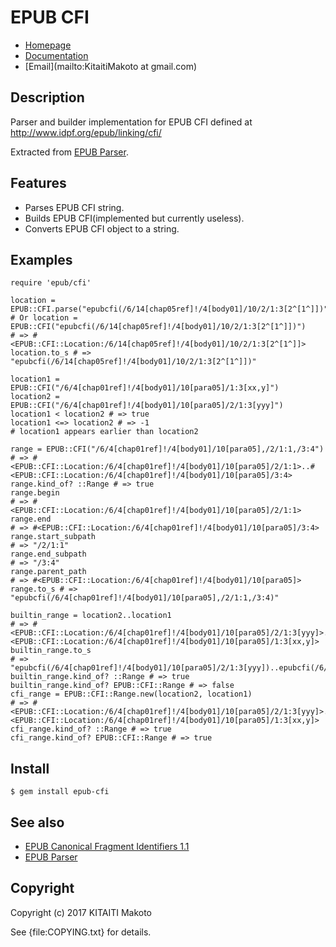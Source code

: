 EPUB CFI
========

* [Homepage](https://gitlab.com/KitaitiMakoto/epub-cfi)
* [Documentation](http://rubydoc.info/gems/epub-cfi/frames)
* [Email](mailto:KitaitiMakoto at gmail.com)

Description
-----------

Parser and builder implementation for EPUB CFI defined at http://www.idpf.org/epub/linking/cfi/

Extracted from [EPUB Parser][].

[EPUB Parser]: http://www.rubydoc.info/gems/epub-parser/file/docs/Home.markdown

Features
--------

* Parses EPUB CFI string.
* Builds EPUB CFI(implemented but currently useless).
* Converts EPUB CFI object to a string.

Examples
--------

    require 'epub/cfi'
    
    location = EPUB::CFI.parse("epubcfi(/6/14[chap05ref]!/4[body01]/10/2/1:3[2^[1^]])")
    # Or location = EPUB::CFI("epubcfi(/6/14[chap05ref]!/4[body01]/10/2/1:3[2^[1^]])")
    # => #<EPUB::CFI::Location:/6/14[chap05ref]!/4[body01]/10/2/1:3[2^[1^]]>
    location.to_s # => "epubcfi(/6/14[chap05ref]!/4[body01]/10/2/1:3[2^[1^]])"
    
    location1 = EPUB::CFI("/6/4[chap01ref]!/4[body01]/10[para05]/1:3[xx,y]")
    location2 = EPUB::CFI("/6/4[chap01ref]!/4[body01]/10[para05]/2/1:3[yyy]")
    location1 < location2 # => true
    location1 <=> location2 # => -1
    # location1 appears earlier than location2
    
    range = EPUB::CFI("/6/4[chap01ref]!/4[body01]/10[para05],/2/1:1,/3:4")
    # => #<EPUB::CFI::Location:/6/4[chap01ref]!/4[body01]/10[para05]/2/1:1>..#<EPUB::CFI::Location:/6/4[chap01ref]!/4[body01]/10[para05]/3:4>
    range.kind_of? ::Range # => true
    range.begin
    # => #<EPUB::CFI::Location:/6/4[chap01ref]!/4[body01]/10[para05]/2/1:1>
    range.end
    # => #<EPUB::CFI::Location:/6/4[chap01ref]!/4[body01]/10[para05]/3:4>
    range.start_subpath
    # => "/2/1:1"
    range.end_subpath
    # => "/3:4"
    range.parent_path
    # => #<EPUB::CFI::Location:/6/4[chap01ref]!/4[body01]/10[para05]>
    range.to_s # => "epubcfi(/6/4[chap01ref]!/4[body01]/10[para05],/2/1:1,/3:4)"
    
    builtin_range = location2..location1
    # => #<EPUB::CFI::Location:/6/4[chap01ref]!/4[body01]/10[para05]/2/1:3[yyy]>..#<EPUB::CFI::Location:/6/4[chap01ref]!/4[body01]/10[para05]/1:3[xx,y]>
    builtin_range.to_s
    # => "epubcfi(/6/4[chap01ref]!/4[body01]/10[para05]/2/1:3[yyy])..epubcfi(/6/4[chap01ref]!/4[body01]/10[para05]/1:3[xx,y])"
    builtin_range.kind_of? ::Range # => true
    builtin_range.kind_of? EPUB::CFI::Range # => false
    cfi_range = EPUB::CFI::Range.new(location2, location1)
    # => #<EPUB::CFI::Location:/6/4[chap01ref]!/4[body01]/10[para05]/2/1:3[yyy]>..#<EPUB::CFI::Location:/6/4[chap01ref]!/4[body01]/10[para05]/1:3[xx,y]>
    cfi_range.kind_of? ::Range # => true
    cfi_range.kind_of? EPUB::CFI::Range # => true

Install
-------

    $ gem install epub-cfi

See also
--------

* [EPUB Canonical Fragment Identifiers 1.1][spec]
* [EPUB Parser][]

[spec]: http://www.idpf.org/epub/linking/cfi/
[EPUB Parser]: http://www.rubydoc.info/gems/epub-parser/file/docs/Home.markdown

Copyright
---------

Copyright (c) 2017 KITAITI Makoto

See {file:COPYING.txt} for details.
